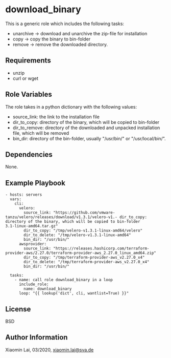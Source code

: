 download_binary
=========

This is a generic role which includes the following tasks:
- unarchive -> download and unarchive the zip-file for installation
- copy -> copy the binary to bin-folder
- remove -> remove the downloaded directory.

Requirements
------------

- unzip
- curl or wget

Role Variables
--------------

The role takes in a python dictionary with the following values: 
- source_link:   the link to the installation file
- dir_to_copy:   directory of the binary, which will be copied to bin-folder
- dir_to_remove: directory of the downloaded and unpacked installation file, which will be removed
- bin_dir:       directory of the bin-folder, usually "/usr/bin/" or "/usr/local/bin/".

Dependencies
------------

None.

Example Playbook
----------------

```
- hosts: servers
  vars:
    cli:
      velero:
        source_link: "https://github.com/vmware-tanzu/velero/releases/download/v1.3.1/velero-v1.- dir_to_copy:   directory of the binary, which will be copied to bin-folder
3.1-linux-amd64.tar.gz"
        dir_to_copy: "/tmp/velero-v1.3.1-linux-amd64/velero"
        dir_to_delete: "/tmp/velero-v1.3.1-linux-amd64"
        bin_dir: "/usr/bin/"
      awsprovider:
        source_link: "https://releases.hashicorp.com/terraform-provider-aws/2.27.0/terraform-provider-aws_2.27.0_linux_amd64.zip"
        dir_to_copy: "/tmp/terraform-provider-aws_v2.27.0_x4"
        dir_to_delete: "/tmp/terraform-provider-aws_v2.27.0_x4"
        bin_dir: "/usr/bin/"

  tasks:
    - name: call role download_binary in a loop
      include_role:
        name: download_binary
      loop: "{{ lookup('dict', cli, wantlist=True) }}"
```

License
-------

BSD

Author Information
------------------

Xiaomin Lai, 03/2020, xiaomin.lai@sva.de
